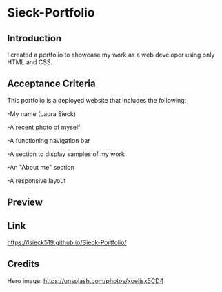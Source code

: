 # Sieck-Portfolio


## Introduction

I created a portfolio to showcase my work as a web developer using only HTML and CSS. 

## Acceptance Criteria

This portfolio is a deployed website that includes the following:

-My name (Laura Sieck)

-A recent photo of myself

-A functioning navigation bar

-A section to display samples of my work

-An "About me" section

-A responsive layout 

## Preview



## Link

https://lsieck519.github.io/Sieck-Portfolio/ 

## Credits

Hero image: https://unsplash.com/photos/xoeljsx5CD4
